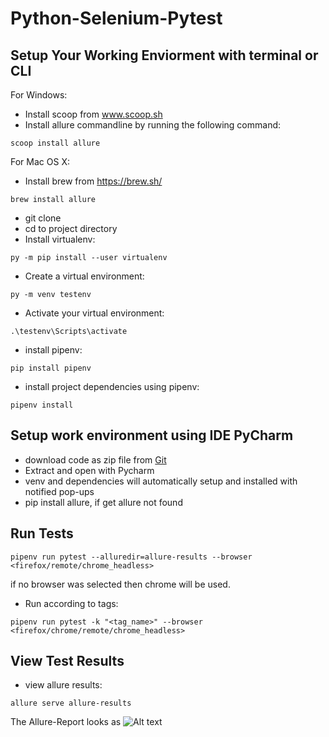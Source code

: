 # Python-Selenium-Pytest
## Setup Your Working Enviorment with terminal or CLI

For Windows:
* Install scoop from www.scoop.sh
* Install allure commandline by running the following command:
```
scoop install allure
```

For Mac OS X:
* Install brew from https://brew.sh/
```
brew install allure
```

* git clone
* cd to project directory 
* Install virtualenv:
```
py -m pip install --user virtualenv
```
* Create a virtual environment: 
```
py -m venv testenv
```
* Activate your virtual environment:
```
.\testenv\Scripts\activate
```
* install pipenv:
```
pip install pipenv
```
* install project dependencies using pipenv: 
```
pipenv install
```
## Setup work environment using IDE PyCharm
* download code as zip file from [Git](https://github.com/cvenkatreddy/Python-Selenium-Pytest/)
* Extract and open with Pycharm
* venv and dependencies will automatically setup and installed with notified pop-ups
* pip install allure, if get allure not found

## Run Tests

```
pipenv run pytest --alluredir=allure-results --browser <firefox/remote/chrome_headless>
```
if no browser was selected then chrome will be used.

* Run according to tags:
```
pipenv run pytest -k "<tag_name>" --browser <firefox/chrome/remote/chrome_headless>
```

## View Test Results

* view allure results: 
```
allure serve allure-results
```

The Allure-Report looks as ![Alt text](https://github.com/cvenkatreddy/Python-Selenium-Pytest/blob/main/Allure-Report_Screenshot.png)
